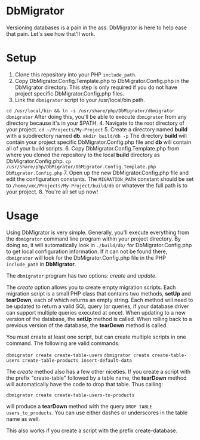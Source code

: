 # DbMigrator
Versioning databases is a pain in the ass. DbMigrator is here to help ease that pain. Let's see how that'll work.

# Setup
1. Clone this repository into your PHP `include_path`.
2. Copy DbMigrator.Config.Template.php to DbMigrator.Config.php in the DbMigrator directory. This step is only required if you do not have project specific DbMigrator.Config.php files.
3. Link the `dbmigrator` script to your /usr/local/bin path.

`cd /usr/local/bin && ln -s /usr/share/php/DbMigrator/dbmigrator dbmigrator`
After doing this, you'll be able to execute `dbmigrator` from any directory because it's in your $PATH.
4. Navigate to the root directory of your project. `cd ~/Projects/My-Project`
5. Create a directory named __build__ with a subdirectory named __db__. `mkdir build/db -p` The directory __build__ will contain your project specific DbMigrator.Config.php file and __db__ will contain all of your build scripts.
6. Copy DbMigrator.Config.Template.php from where you cloned the repository to the local __build__ directory as DbMigrator.Config.php. `cp /usr/share/php/DbMigrator/DbMigrator.Config.Template.php DbMigrator.Config.php`
7. Open up the new DbMigrator.Config.php file and edit the configuration constants. The `MIGRATION_PATH` constant should be set to `/home/vmc/Projects/My-Project/build/db` or whatever the full path is to your project.
8. You're all set up now!

# Usage
Using DbMigrator is very simple. Generally, you'll execute everything from the `dbmigrator` command line program within your project directory. By doing so, it will automatically look in `./build/db/` for DbMigrator.Config.php to get local configuration information. If it can not be found there, `dbmigrator` will look for the DbMigrator.Config.php file in the PHP `include_path` in __DbMigrator__.

The `dbmigrator` program has two options: _create_ and _update_.

The _create_ option allows you to create empty migration scripts. Each migration script is a small PHP class that contains two methods, __setUp__ and __tearDown__, each of which returns an empty string. Each method will need to be updated to return a valid SQL query (or queries, if your database driver can support multiple queries executed at once). When updating to a new version of the database, the __setUp__ method is called. When rolling back to a previous version of the database, the __tearDown__ method is called.

You must create at least one script, but can create multiple scripts in one command. The following are valid commands:

`dbmigrator create create-table-users`
`dbmigrator create create-table-users create-table-products insert-default-data`

The _create_ method also has a few other niceties. If you create a script with the prefix "create-table" followed by a table name, the __tearDown__ method will automatically have the code to drop that table. Thus calling:

`dbmigrator create create-table-users-to-products` 

will produce a __tearDown__ method with the query `DROP TABLE users_to_products`. You can use either dashes or underscores in the table name as well.

This also works if you create a script with the prefix create-database.

